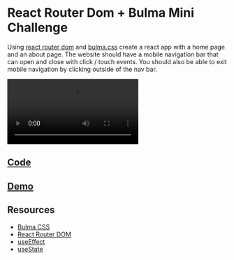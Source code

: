 # React Router Dom + Bulma Mini Challenge

Using [react router dom](https://v5.reactrouter.com/web/guides/quick-start) and [bulma.css](https://bulma.io/) create a react app with a home page and an about page.  The website should have a mobile navigation bar that can open and close with click / touch events.  You should also be able to exit mobile navigation by clicking outside of the nav bar. 

<video controls>
    <source src="https://storage.googleapis.com/noah-education-videos/react-mini-challenges/7-react-router-dom-bulma.mp4"
            type="video/mp4">
</video>

## [Code](https://codesandbox.io/s/jx0d08)

## [Demo](https://jx0d08.csb.app/)

## Resources

- [Bulma CSS](https://bulma.io/)
- [React Router DOM](https://v5.reactrouter.com/web/guides/quick-start)
- [useEffect](https://reactjs.org/docs/hooks-effect.html)
- [useState](https://reactjs.org/docs/hooks-state.html)
